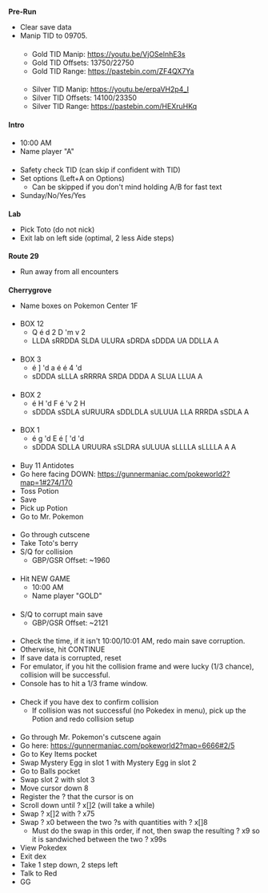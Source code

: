 **Pre-Run**
- Clear save data
- Manip TID to 09705.
	####
	- Gold TID Manip: https://youtu.be/VjOSelnhE3s
	- Gold TID Offsets: 13750/22750
	- Gold TID Range: https://pastebin.com/ZF4QX7Ya
	####
	- Silver TID Manip: https://youtu.be/erpaVH2p4_I
	- Silver TID Offsets: 14100/23350
	- Silver TID Range: https://pastebin.com/HEXruHKq
####
**Intro**
####
- 10:00 AM
- Name player "A"
####
- Safety check TID (can skip if confident with TID)
- Set options (Left+A on Options)
	- Can be skipped if you don't mind holding A/B for fast text
- Sunday/No/Yes/Yes
####
**Lab**
- Pick Toto (do not nick)
- Exit lab on left side (optimal, 2 less Aide steps)
####
**Route 29**
- Run away from all encounters
####
**Cherrygrove**
- Name boxes on Pokemon Center 1F
####
- BOX 12
	- Q é d 2 D 'm v 2
	- LLDA sRRDDA SLDA ULURA sDRDA sDDDA UA DDLLA A
####
- BOX 3
	- é ] 'd a é é 4 'd
	- sDDDA sLLLA sRRRRA SRDA DDDA A SLUA LLUA A
####
- BOX 2
	- é H 'd F é 'v 2 H
	- sDDDA sSDLA sURUURA sDDLDLA sULUUA LLA RRRDA sSDLA A
####
- BOX 1
	- é g 'd E é [ 'd 'd
	- sDDDA SDLLA URUURA sSLDRA sULUUA sLLLLA sLLLLA A A
####
- Buy 11 Antidotes
- Go here facing DOWN: https://gunnermaniac.com/pokeworld2?map=1#274/170
- Toss Potion
- Save
- Pick up Potion
- Go to Mr. Pokemon
####
- Go through cutscene
- Take Toto's berry
- S/Q for collision
	- GBP/GSR Offset: ~1960
####
- Hit NEW GAME
	- 10:00 AM
	- Name player "GOLD"
####	
- S/Q to corrupt main save
	- GBP/GSR Offset: ~2121
####
- Check the time, if it isn't 10:00/10:01 AM, redo main save corruption.
- Otherwise, hit CONTINUE
- If save data is corrupted, reset
- For emulator, if you hit the collision frame and were lucky (1/3 chance), collision will be successful.
- Console has to hit a 1/3 frame window.
####
- Check if you have dex to confirm collision
	- If collision was not successful (no Pokedex in menu), pick up the Potion and redo collision setup
####
- Go through Mr. Pokemon's cutscene again
- Go here: https://gunnermaniac.com/pokeworld2?map=6666#2/5
- Go to Key Items pocket
- Swap Mystery Egg in slot 1 with Mystery Egg in slot 2
- Go to Balls pocket
- Swap slot 2 with slot 3
- Move cursor down 8
- Register the ? that the cursor is on
- Scroll down until ? x[]2 (will take a while)
- Swap ? x[]2 with ? x75
- Swap ? x0 between the two ?s with quantities with ? x[]8
	- Must do the swap in this order, if not, then swap the resulting ? x9 so it is sandwiched between the two ? x99s
- View Pokedex
- Exit dex
- Take 1 step down, 2 steps left
- Talk to Red
- GG